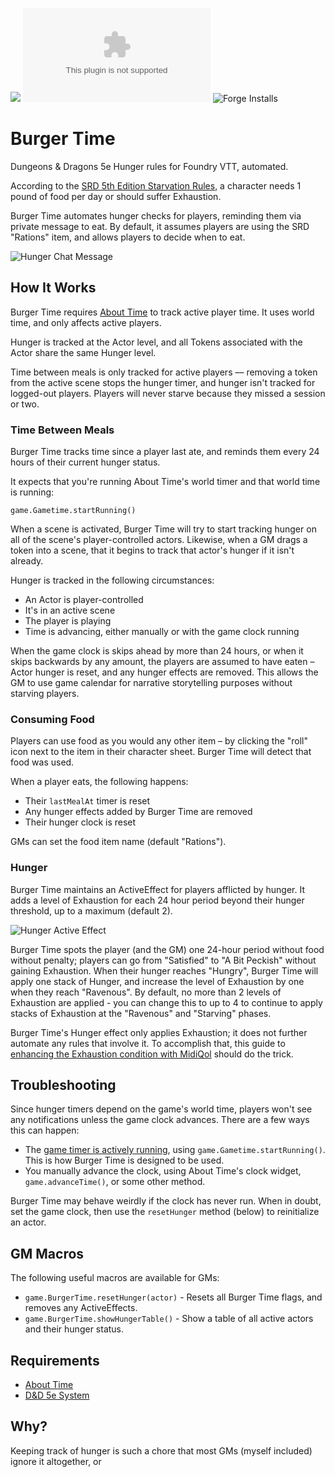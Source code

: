 ![](https://img.shields.io/badge/Foundry-v0.7.10-informational)
![Latest Release Download Count](https://img.shields.io/github/downloads/scottburton11/burger-time/latest/module.zip)
![Forge Installs](https://img.shields.io/badge/dynamic/json?label=Forge%20Installs&query=package.installs&suffix=%25&url=https%3A%2F%2Fforge-vtt.com%2Fapi%2Fbazaar%2Fpackage%2Fburger-time&colorB=4aa94a)

# Burger Time

Dungeons & Dragons 5e Hunger rules for Foundry VTT, automated.

According to the [SRD 5th Edition Starvation Rules](https://www.5esrd.com/gamemastering/hazards/starvation/), a character needs 1 pound of food per day or should suffer Exhaustion.

Burger Time automates hunger checks for players, reminding them via private message to eat. By default, it assumes players are using the SRD "Rations" item, and allows players to decide when to eat.

![Hunger Chat Message](https://user-images.githubusercontent.com/12917/120086001-b71f3a00-c091-11eb-8e3c-72787bc006f8.png)

## How It Works
Burger Time requires [About Time](https://gitlab.com/tposney/about-time) to track active player time. It uses world time, and only affects active players. 

Hunger is tracked at the Actor level, and all Tokens associated with the Actor share the same Hunger level. 

Time between meals is only tracked for active players –– removing a token from the active scene stops the hunger timer, and hunger isn't tracked for logged-out players. Players will never starve because they missed a session or two. 
### Time Between Meals
Burger Time tracks time since a player last ate, and reminds them every 24 hours of their current hunger status. 

It expects that you're running About Time's world timer and that world time is running:
```
game.Gametime.startRunning()
```
When a scene is activated, Burger Time will try to start tracking hunger on all of the scene's player-controlled actors. Likewise, when a GM drags a token into a scene, that it begins to track that actor's hunger if it isn't already. 

Hunger is tracked in the following circumstances:

* An Actor is player-controlled
* It's in an active scene
* The player is playing
* Time is advancing, either manually or with the game clock running

When the game clock is skips ahead by more than 24 hours, or when it skips backwards by any amount, the players are assumed to have eaten – Actor hunger is reset, and any hunger effects are removed. This allows the GM to use game calendar for narrative storytelling purposes without starving players. 
### Consuming Food
Players can use food as you would any other item – by clicking the "roll" icon next to the item in their character sheet. Burger Time will detect that food was used.

When a player eats, the following happens:

* Their `lastMealAt` timer is reset
* Any hunger effects added by Burger Time are removed
* Their hunger clock is reset

GMs can set the food item name (default "Rations").
### Hunger
Burger Time maintains an ActiveEffect for players afflicted by hunger. It adds a level of Exhaustion for each 24 hour period beyond their hunger threshold, up to a maximum (default 2).

![Hunger Active Effect](https://user-images.githubusercontent.com/12917/120086017-d3bb7200-c091-11eb-8f95-a451edf1777f.png)

Burger Time spots the player (and the GM) one 24-hour period without food without penalty; players can go from "Satisfied" to "A Bit Peckish" without gaining Exhaustion. When their hunger reaches "Hungry", Burger Time will apply one stack of Hunger, and increase the level of Exhaustion by one when they reach "Ravenous". By default, no more than 2 levels of Exhaustion are applied - you can change this to up to 4 to continue to apply stacks of Exhaustion at the "Ravenous" and "Starving" phases.

Burger Time's Hunger effect only applies Exhaustion; it does not further automate any rules that involve it. To accomplish that, this guide to [enhancing the Exhaustion condition with MidiQol](https://www.foundryvtt-hub.com/guide/under-the-hood-enhancing-Exhaustion-condition/) should do the trick.
## Troubleshooting
Since hunger timers depend on the game's world time, players won't see any notifications unless the game clock advances. There are a few ways this can happen:

* The [game timer is actively running](https://gitlab.com/tposney/about-time/-/blob/master/GettingStarted.md#time-passing), using `game.Gametime.startRunning()`. This is how Burger Time is designed to be used.
* You manually advance the clock, using About Time's clock widget, `game.advanceTime()`, or some other method.

Burger Time may behave weirdly if the clock has never run. When in doubt, set the game clock, then use the `resetHunger` method (below) to reinitialize an actor. 
## GM Macros
The following useful macros are available for GMs:
* `game.BurgerTime.resetHunger(actor)` - Resets all Burger Time flags, and removes any ActiveEffects.
* `game.BurgerTime.showHungerTable()` - Show a table of all active actors and their hunger status.
## Requirements

* [About Time](https://gitlab.com/tposney/about-time)
* [D&D 5e System]()

## Why?
Keeping track of hunger is such a chore that most GMs (myself included) ignore it altogether, or